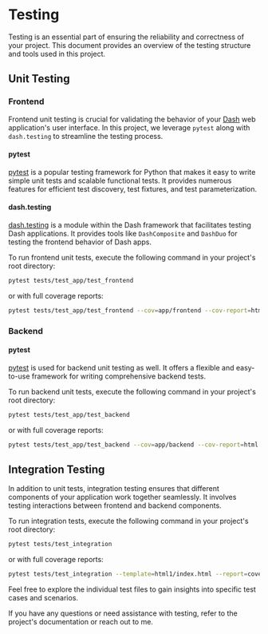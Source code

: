 # Testing

Testing is an essential part of ensuring the reliability and correctness of your project.
This document provides an overview of the testing structure and tools used in this project.

## Unit Testing

### Frontend

Frontend unit testing is crucial for validating the behavior of your [Dash](https://plotly.com/dash/) web application's user interface.
In this project, we leverage `pytest` along with `dash.testing` to streamline the testing process.

#### pytest

[pytest](https://docs.pytest.org/en/stable/) is a popular testing framework for Python that makes it easy to write simple unit tests and scalable functional tests.
It provides numerous features for efficient test discovery, test fixtures, and test parameterization.

#### dash.testing

[dash.testing](https://dash.plotly.com/testing) is a module within the Dash framework that facilitates testing Dash applications.
It provides tools like `DashComposite` and `DashDuo` for testing the frontend behavior of Dash apps.

To run frontend unit tests, execute the following command in your project's root directory:

```bash
pytest tests/test_app/test_frontend
```

or with full coverage reports:

```bash
pytest tests/test_app/test_frontend --cov=app/frontend --cov-report=html:coverage/frontend --template=html1/index.html --report=coverage/frontend/frontend-coverage-report.html --headless
```

### Backend

#### pytest

[pytest](https://docs.pytest.org/en/stable/) is used for backend unit testing as well.
It offers a flexible and easy-to-use framework for writing comprehensive backend tests.

To run backend unit tests, execute the following command in your project's root directory:

```bash
pytest tests/test_app/test_backend
```

or with full coverage reports:

```bash
pytest tests/test_app/test_backend --cov=app/backend --cov-report=html:coverage/backend --template=html1/index.html --report=coverage/backend/backend-coverage-report.html
```

## Integration Testing

In addition to unit tests, integration testing ensures that different components of your application work together seamlessly.
It involves testing interactions between frontend and backend components.

To run integration tests, execute the following command in your project's root directory:

```bash
pytest tests/test_integration
```

or with full coverage reports:

```bash
pytest tests/test_integration --template=html1/index.html --report=coverage/integration/integration-coverage-report.html
```

Feel free to explore the individual test files to gain insights into specific test cases and scenarios.

If you have any questions or need assistance with testing, refer to the project's documentation or reach out to me.

